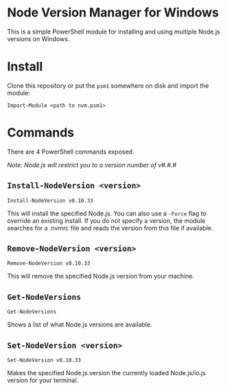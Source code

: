 # Node Version Manager for Windows

This is a simple PowerShell module for installing and using multiple Node.js versions on Windows.

# Install

Clone this repository or put the `psm1` somewhere on disk and import the module:

    Import-Module <path to nvm.psm1>

# Commands

There are 4 PowerShell commands exposed.

_Note: Node.js will restrict you to a version number of v#.#.#_

## `Install-NodeVersion <version>`

    Install-NodeVersion v0.10.33

This will install the specified Node.js. You can also use a `-Force` flag to override an existing install. If you do not specify a version, the module searches for a .nvmrc file and reads the version from this file if available.


## `Remove-NodeVersion <version>`

    Remove-NodeVersion v0.10.33

This will remove the specified Node.js version from your machine.

## `Get-NodeVersions`

    Get-NodeVersions

Shows a list of what Node.js versions are available.

## `Set-NodeVersion <version>`

    Set-NodeVersion v0.10.33

Makes the specified Node.js version the currently loaded Node.js/io.js version for your terminal.
